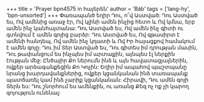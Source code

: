 +++
title = 'Prayer bpn4575 in հայերեն'
author = 'Báb'
tags = ['lang-hy', 'bpn-unsorted']
+++
Փառապանծ եղիր Դու, ո՜վ Աստված: Դու Աստված ես, Ով ամենից առաջ էր, Ով կլինի ամեն ինչից հետո և Ով կմնա, երբ ամեն ինչ կանհայտանա: Դու Աստված ես, Ով ամեն ինչ գիտի ու գտնվում է ամեն գոյից բարձր: Դու Աստված ես, Ով գթասիրտ է ամենի հանդեպ, Ով ամեն ինչ կդատի և Ով Իր հայացքով համակում է ամեն գոյը: Դու իմ Տեր Աստված ես, Դու գիտես իմ դրության մասին, Դու թափանցում ես ինչպես իմ արտաքին, այնպես էլ ներքին էության մեջ:
	Ընծայիր Քո ներումն ինձ և այն հավատացյալներին, ովքեր արձագանքեցին Քո Կոչին: Եղիր իմ ապահով պաշտպանը նրանց խարդավանքներից, ովքեր կցանկանան ինձ տառապանք պատճառել կամ ինձ չարիք կցանկանան: Հիրավի, Դու ամեն գոյի Տերն ես: Դու շնորհում ես ամենքին, ու առանց Քեզ ոչ ոք չի կարող գոյություն ունենալ:
